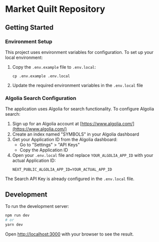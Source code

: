 # Market Quilt Repository

## Getting Started

### Environment Setup

This project uses environment variables for configuration. To set up your local environment:

1. Copy the `.env.example` file to `.env.local`:
   ```
   cp .env.example .env.local
   ```
2. Update the required environment variables in the `.env.local` file

### Algolia Search Configuration

The application uses Algolia for search functionality. To configure Algolia search:

1. Sign up for an Algolia account at [https://www.algolia.com/](https://www.algolia.com/)
2. Create an index named "SYMBOLS" in your Algolia dashboard
3. Get your Application ID from the Algolia dashboard:
   - Go to "Settings" > "API Keys"
   - Copy the Application ID
4. Open your `.env.local` file and replace `YOUR_ALGOLIA_APP_ID` with your actual Application ID:
   ```
   NEXT_PUBLIC_ALGOLIA_APP_ID=YOUR_ACTUAL_APP_ID
   ```

The Search API Key is already configured in the `.env.local` file.

## Development

To run the development server:

```bash
npm run dev
# or
yarn dev
```

Open [http://localhost:3000](http://localhost:3000) with your browser to see the result.

